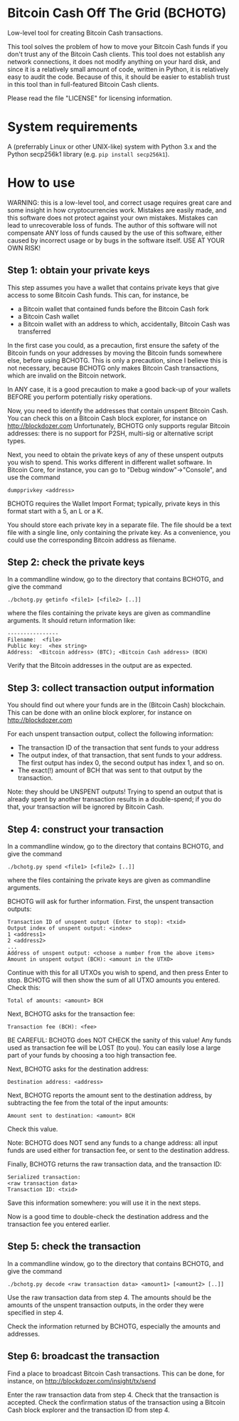 Bitcoin Cash Off The Grid (BCHOTG)
==================================

Low-level tool for creating Bitcoin Cash transactions.

This tool solves the problem of how to move your Bitcoin Cash funds if you
don't trust any of the Bitcoin Cash clients. This tool does not establish any
network connections, it does not modify anything on your hard disk, and since it
is a relatively small amount of code, written in Python, it is relatively easy
to audit the code. Because of this, it should be easier to establish trust in
this tool than in full-featured Bitcoin Cash clients.

Please read the file "LICENSE" for licensing information.


System requirements
===================

A (preferrably Linux or other UNIX-like) system with Python 3.x and the Python
secp256k1 library (e.g. `pip install secp256k1`).

How to use
==========

WARNING: this is a low-level tool, and correct usage requires great care and
some insight in how cryptocurrencies work. Mistakes are easily made, and this
software does not protect against your own mistakes. Mistakes can lead to
unrecoverable loss of funds. The author of this software will not compensate
ANY loss of funds caused by the use of this software, either caused by incorrect
usage or by bugs in the software itself. USE AT YOUR OWN RISK!

Step 1: obtain your private keys
--------------------------------
This step assumes you have a wallet that contains private keys that give access
to some Bitcoin Cash funds. This can, for instance, be

 * a Bitcoin wallet that contained funds before the Bitcoin Cash fork
 * a Bitcoin Cash wallet
 * a Bitcoin wallet with an address to which, accidentally, Bitcoin Cash was
   transferred

In the first case you could, as a precaution, first ensure the safety of the
Bitcoin funds on your addresses by moving the Bitcoin funds somewhere else,
before using BCHOTG. This is only a precaution, since I believe this is not
necessary, because BCHOTG only makes Bitcoin Cash transactions, which are
invalid on the Bitcoin network.

In ANY case, it is a good precaution to make a good back-up of your wallets
BEFORE you perform potentially risky operations.

Now, you need to identify the addresses that contain unspent Bitcoin Cash.
You can check this on a Bitcoin Cash block explorer, for instance on
http://blockdozer.com
Unfortunately, BCHOTG only supports regular Bitcoin addresses: there is no
support for P2SH, multi-sig or alternative script types.

Next, you need to obtain the private keys of any of these unspent outputs you
wish to spend. This works different in different wallet software. In Bitcoin
Core, for instance, you can go to "Debug window"->"Console", and use the command

	dumpprivkey <address>

BCHOTG requires the Wallet Import Format; typically, private keys in this format
start with a 5, an L or a K.

You should store each private key in a separate file. The file should be a text
file with a single line, only containing the private key. As a convenience, you
could use the corresponding Bitcoin address as filename.

Step 2: check the private keys
------------------------------
In a commandline window, go to the directory that contains BCHOTG, and give
the command

	./bchotg.py getinfo <file1> [<file2> [..]]

where the files containing the private keys are given as commandline arguments.
It should return information like:

	----------------
	Filename:  <file>
	Public key:  <hex string>
	Address:  <Bitcoin address> (BTC); <Bitcoin Cash address> (BCH)

Verify that the Bitcoin addresses in the output are as expected.

Step 3: collect transaction output information
----------------------------------------------
You should find out where your funds are in the (Bitcoin Cash) blockchain.
This can be done with an online block explorer, for instance on
http://blockdozer.com

For each unspent transaction output, collect the following information:

 * The transaction ID of the transaction that sent funds to your address
 * The output index, of that transaction, that sent funds to your address.
   The first output has index 0, the second output has index 1, and so on.
 * The exact(!) amount of BCH that was sent to that output by the transaction.

Note: they should be UNSPENT outputs! Trying to spend an output that is already
spent by another transaction results in a double-spend; if you do that, your
transaction will be ignored by Bitcoin Cash.

Step 4: construct your transaction
----------------------------------
In a commandline window, go to the directory that contains BCHOTG, and give
the command

	./bchotg.py spend <file1> [<file2> [..]]

where the files containing the private keys are given as commandline arguments.

BCHOTG will ask for further information. First, the unspent transaction outputs:

	Transaction ID of unspent output (Enter to stop): <txid>
	Output index of unspent output: <index>
	1 <address1>
	2 <address2>
	...
	Address of unspent output: <choose a number from the above items>
	Amount in unspent output (BCH): <amount in the UTXO>

Continue with this for all UTXOs you wish to spend, and then press Enter to stop.
BCHOTG will then show the sum of all UTXO amounts you entered. Check this:

	Total of amounts: <amount> BCH

Next, BCHOTG asks for the transaction fee:

	Transaction fee (BCH): <fee>

BE CAREFUL: BCHOTG does NOT CHECK the sanity of this value! Any funds used as
transaction fee will be LOST (to you). You can easily lose a large part of your
funds by choosing a too high transaction fee.

Next, BCHOTG asks for the destination address:

	Destination address: <address>

Next, BCHOTG reports the amount sent to the destination address, by subtracting
the fee from the total of the input amounts:

	Amount sent to destination: <amount> BCH

Check this value.

Note: BCHOTG does NOT send any funds to a change address: all input funds are
used either for transaction fee, or sent to the destination address.

Finally, BCHOTG returns the raw transaction data, and the transaction ID:

	Serialized transaction:
	<raw transaction data>
	Transaction ID: <txid>

Save this information somewhere: you will use it in the next steps.

Now is a good time to double-check the destination address and the transaction
fee you entered earlier.

Step 5: check the transaction
-----------------------------

In a commandline window, go to the directory that contains BCHOTG, and give
the command

	./bchotg.py decode <raw transaction data> <amount1> [<amount2> [..]]

Use the raw transaction data from step 4. The amounts should be the amounts of
the unspent transaction outputs, in the order they were specified in step 4.

Check the information returned by BCHOTG, especially the amounts and addresses.

Step 6: broadcast the transaction
---------------------------------

Find a place to broadcast Bitcoin Cash transactions. This can be done, for
instance, on
http://blockdozer.com/insight/tx/send

Enter the raw transaction data from step 4. Check that the transaction is
accepted. Check the confirmation status of the transaction using a Bitcoin
Cash block explorer and the transaction ID from step 4.

